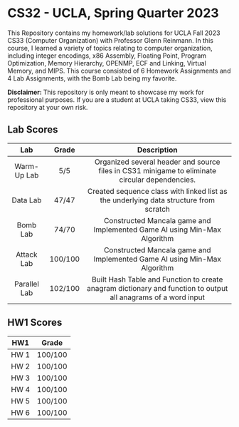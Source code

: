 # CS32 - UCLA, Spring Quarter 2023
This Repository contains my homework/lab solutions for UCLA Fall 2023 CS33 (Computer Organization) with Professor Glenn Reinmann. In this course, I learned a variety of topics relating to computer organization, including integer encodings, x86 Assembly, Floating Point, Program Optimization, Memory Hierarchy, OPENMP, ECF and Linking, Virtual Memory, and MIPS. This course consisted of 6 Homework Assignments and 4 Lab Assignments, with the Bomb Lab being my favorite.

<strong>Disclaimer: </strong> This repository is only meant to showcase my work for professional purposes. If you are a student at UCLA taking CS33, view this repository at your own risk.

## Lab Scores
| Lab | Grade | Description |
| :---:     |    :---:      |          :---: |
| Warm-Up Lab |   5/5   |  Organized several header and source files in CS31 minigame to eliminate circular dependencies.   |
| Data Lab |   47/47   |  Created sequence class with linked list as the underlying data structure from scratch |
| Bomb Lab |   74/70   |  Constructed Mancala game and Implemented Game AI using Min-Max Algorithm  |
| Attack Lab |   100/100   |  Constructed Mancala game and Implemented Game AI using Min-Max Algorithm  |
| Parallel Lab |   102/100   |  Built Hash Table and Function to create anagram dictionary and function to output all anagrams of a word input |

## HW1 Scores
| HW1 | Grade |
| :---:     |    :---: |     
| HW 1 |   100/100   |  
| HW 2 |   100/100   |  
| HW 3 |   100/100   |  
| HW 4 |   100/100   |  
| HW 5 |   100/100   |
| HW 6 |   100/100   |
